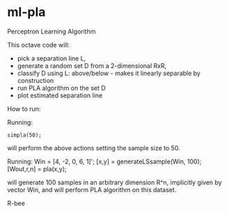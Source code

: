 ml-pla
======

Perceptron Learning Algorithm

This octave code will:
 - pick a separation line L, 
 - generate a random set D from a 2-dimensional RxR,
 - classify D using L: above/below - makes it linearly separable by construction
 - run PLA algorithm on the set D
 - plot estimated separation line


How to run:

Running:

    simpla(50);

will perform the above actions setting the sample size to 50.

Running:
    Win = [4, -2, 0, 6, 1]';
    [x,y] = generateLSsample(Win, 100); 
    [Wout,r,n] = pla(x,y);

will generate 100 samples in an arbitrary dimension R^n, implicitly given by vector Win, 
and will perform PLA algorithm on this dataset.


R-bee
